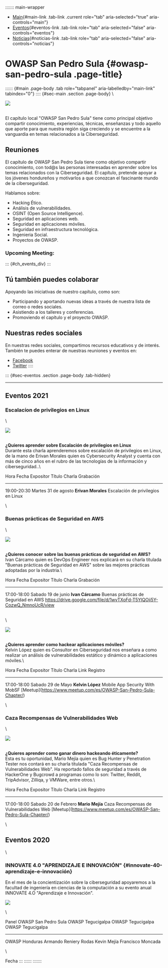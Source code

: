 ::::::: main-wrapper
- [Main](#div-main){#main-link .tab-link .current role="tab"
  aria-selected="true" aria-controls="main"}
- [Eventos](#div-eventos){#eventos-link .tab-link role="tab"
  aria-selected="false" aria-controls="eventos"}
- [Noticias](#div-noticias){#noticias-link .tab-link role="tab"
  aria-selected="false" aria-controls="noticias"}

# OWASP San Pedro Sula {#owasp-san-pedro-sula .page-title}

:::::: {#main .page-body .tab role="tabpanel" aria-labelledby="main-link" tabindex="0"}
:::: {#sec-main .section .page-body}
\

![](assets/images/owaspsps.png)

\
El capítulo local "OWASP San Pedro Sula" tiene como principal objetivo
compartir conocimiento, experiencias, técnicas, enseñanzas y todo
aquello que aporte para que nuestra región siga creciendo y se encuentre
a la vanguardia en temas relacionados a la Ciberseguridad.

## Reuniones

El capítulo de OWASP San Pedro Sula tiene como objetivo compartir
conocimiento, con tod@s las personas interesadas en aprender sobre los
temas relacionados con la Ciberseguridad. El capítulo, pretende apoyar a
los jóvenes hondureños y motivarlos a que conozcan el fascinante mundo
de la ciberseguridad.

Hablamos sobre:

- Hacking Ético.
- Análisis de vulnerabilidades.
- OSINT (Open Source Intelligence).
- Seguridad en aplicaciones web.
- Seguridad en aplicaciones móviles.
- Seguridad en infraestructura tecnológica.
- Ingenieria Social.
- Proyectos de OWASP.

### Upcoming Meeting:

::: {#ch_events_div}
:::

## Tú también puedes colaborar

Apoyando las iniciativas de nuestro capítulo, como son:

- Participando y aportando nuevas ideas a través de nuestra lista de
  correo o redes sociales.
- Asistiendo a los talleres y conferencias.
- Promoviendo el capítulo y el proyecto OWASP.

## Nuestras redes sociales

En nuestras redes sociales, compartimos recursos educativos y de
interés. También te puedes enterar de nuestras reuniones y eventos en:

- [Facebook](https://www.facebook.com/OWASPHondurasSPS/)
- [Twitter](https://twitter.com/OwaspS)
::::

::: {#sec-eventos .section .page-body .tab-hidden}

------------------------------------------------------------------------

## Eventos 2021

### Escalacíon de privilegios en Linux

\

![](assets/images/EPL.png)

\
**¿Quieres aprender sobre Escalación de privilegios en Linux**\
Durante esta charla aprenderemos sobre escalación de privilegios en
Linux, de la mano de Erivan Morales quien es Cybersecurity Analyst y
cuenta con más de cinco años en el rubro de las tecnologías de la
información y ciberseguridad..\

  Hora          Fecha                 Expositor            Título Charla                        Grabación
  ------------- --------------------- -------------------- ------------------------------------ -----------
  19:00-20:30   Martes 31 de agosto   **Erivan Morales**   Escalación de privilegios en Linux   

\

### Buenas prácticas de Seguridad en AWS

\

![](assets/images/AWSSecurity.png)

\
**¿Quieres conocer sobre las buenas prácticas de seguridad en AWS?**\
Ivan Cárcamo quien es DevOps Engineer nos explicará en su charla
titulada "Buenas prácticas de Seguridad en AWS" sobre las mejores
prácticas adoptadas por la industria.\

  Hora          Fecha                Expositor          Título Charla                          Grabación
  ------------- -------------------- ------------------ -------------------------------------- ------------------------------------------------------------------------
  17:00-18:00   Sabado 19 de junio   **Ivan Cárcamo**   Buenas prácticas de Seguridad en AWS   https://drive.google.com/file/d/1wvTXoFd-T5YlQOii5Y-CozwQ_NmnoUcR/view

\
\

![](assets/images/appmov.png)

\
**¿Quieres aprender como hackear aplicaciones móviles?**\
Kelvin López quien es Consultor en Ciberseguridad nos enseñara a como
realizar un análisis de vulnerabilidades estático y dinámico a
aplicaciones móviles.\

  Hora          Fecha               Expositor          Título Charla                    Link Registro
  ------------- ------------------- ------------------ -------------------------------- ---------------------------------------------------------------------
  17:00-18:00   Sabado 29 de Mayo   **Kelvin López**   Mobile App Security With MobSF   \[Meetup\](https://www.meetup.com/es/OWASP-San-Pedro-Sula-Chapter/)

\

### Caza Recompensas de Vulnerabilidades Web

\

![](assets/images/bughunter.png)

\
**¿Quieres aprender como ganar dinero hackeando éticamente?**\
Esta es tu oportunidad, Mario Mejía quien es Bug Hunter y Penetration
Tester nos contará en su charla titulada "Caza Recompensas de
Vulnerabilidades Web". Ha reportado fallos de seguridad a través de
HackerOne y Bugcrowd a programas como lo son: Twitter, Reddit,
TripAdvisor, Zilliqa, y VMWare, entre otros.\

  Hora          Fecha                  Expositor         Título Charla                              Link Registro
  ------------- ---------------------- ----------------- ------------------------------------------ ---------------------------------------------------------------------
  17:00-18:00   Sabado 20 de Febrero   **Mario Mejía**   Caza Recompensas de Vulnerabilidades Web   \[Meetup\](https://www.meetup.com/es/OWASP-San-Pedro-Sula-Chapter/)

\

## Eventos 2020

\

### INNOVATE 4.0 "APRENDIZAJE E INNOVACIÓN" {#innovate-40-aprendizaje-e-innovación}

En el mes de la concientización sobre la ciberseguridad apoyaremos a la
facultad de ingeniería en ciencias de la computación a su evento anual
INNOVATE 4.O "Aprendizaje e Innovación".

![](assets/images/unicah.jpg)

\

  Panel            OWASP San Pedro Sula    OWASP Tegucigalpa   OWASP Tegucigalpa   OWASP Tegucigalpa
  ---------------- ----------------------- ------------------- ------------------- -------------------
  OWASP Honduras   Armando Reniery Rodas   Kevin Mejía         Francisco Moncada   

\

Fecha
:::
::::::
:::::::
